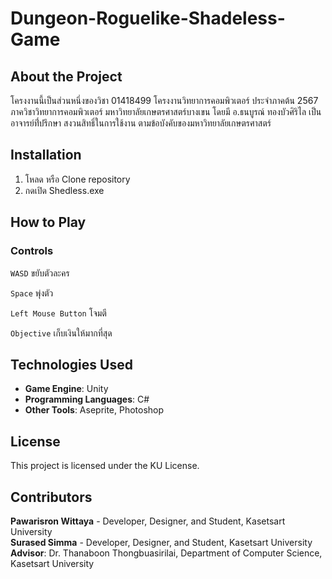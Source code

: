 # Dungeon-Roguelike-Shadeless-Game

## About the Project
โครงงานนี้เป็นส่วนหนึ่งของวิชา 01418499 โครงงานวิทยาการคอมพิวเตอร์ ประจำภาคต้น 2567 ภาควิชาวิทยาการคอมพิวเตอร์ มหาวิทยาลัยเกษตรศาสตร์บางเขน โดยมี อ.ธนบูรณ์ ทองบัวศิริไล เป็นอาจารย์ที่่ปรึกษา สงวนสิทธิ์ในการใช้งาน ตามข้อบังคับของมหาวิทยาลัยเกษตรศาสตร์

## Installation
1. โหลด หรือ Clone repository
2. กดเปิด Shedless.exe
   
## How to Play
### Controls
`WASD` ขยับตัวละคร

`Space` พุ่งตัว

`Left Mouse Button` โจมตี

`Objective` เก็บเงินให้มากที่สุด

## Technologies Used
- **Game Engine**: Unity
- **Programming Languages**: C#
- **Other Tools**: Aseprite, Photoshop
  
## License
This project is licensed under the KU License.

## Contributors
**Pawarisron Wittaya** - Developer, Designer, and Student, Kasetsart University\
**Surased Simma** - Developer, Designer, and Student, Kasetsart University\
**Advisor**: Dr. Thanaboon Thongbuasirilai, Department of Computer Science, Kasetsart University



